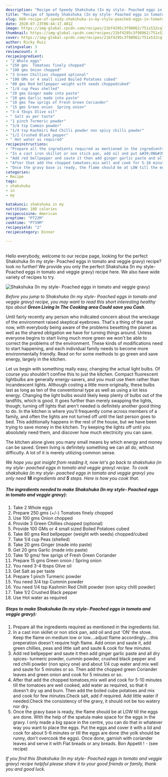 ```yaml
---
description: "Recipe of Speedy Shakshuka (In my style- Poached eggs in tomato and veggie gravy)"
title: "Recipe of Speedy Shakshuka (In my style- Poached eggs in tomato and veggie gravy)"
slug: 669-recipe-of-speedy-shakshuka-in-my-style-poached-eggs-in-tomato-and-veggie-gravy
date: 2020-07-23T06:44:17.401Z
image: https://img-global.cpcdn.com/recipes/21bf4295c3f98962/751x532cq70/shakshuka-in-my-style-poached-eggs-in-tomato-and-veggie-gravy-recipe-main-photo.jpg
thumbnail: https://img-global.cpcdn.com/recipes/21bf4295c3f98962/751x532cq70/shakshuka-in-my-style-poached-eggs-in-tomato-and-veggie-gravy-recipe-main-photo.jpg
cover: https://img-global.cpcdn.com/recipes/21bf4295c3f98962/751x532cq70/shakshuka-in-my-style-poached-eggs-in-tomato-and-veggie-gravy-recipe-main-photo.jpg
author: Ricky Ruiz
ratingvalue: 3
reviewcount: 4
recipeingredient:
- "2 Whole eggs"
- "250 gms  Tomatoes finely chopped"
- "100 gms Onion chopped"
- "3 Green Chillies chopped optional"
- "100 GMs or 4 small sized Boiled Potatoes cubed"
- "80 gms Red bellpepper weight with seeds choppedcubed"
- "1/4 cup Peas shelled"
- "20 gms Ginger made into paste"
- "20 gms Garlic made into paste"
- "10 gms few sprigs of Fresh Green Coriander"
- "15 gms Green onion  Spring onion"
- "3-4 tbsps Olive oil"
- " Salt as per taste"
- "1 pinch Turmeric powder"
- "3/4 tsp Cummin powder"
- "1/4 tsp Kashmiri Red Chilli powder non spicy chilli powder"
- "1/2 Crushed Black pepper"
- " Hot water as required"
recipeinstructions:
- "Prepare all the ingredients required as mentioned in the ingredients list."
- "In a cast iron skillet or non stick pan, add oil and put &#39;ON&#39; the stove. Keep the flame on medium low or low....adjust flame accordingly....this preperation doesn&#39;t require high flame. Add onion and saute it, add green chillies, peas and little salt and saute &amp; cook for few minutes."
- "Add red bellpepper and saute it then add ginger garlic paste and all dry spices- turmeric powder, cummin powder, crushed black pepper and red chilli powder (non spicy one) and about 1/4 cup water and mix well and saute for 5 minutes or so. Then add the chopped green Coriander leaves and green onion and cook for 5 minutes or so."
- "After that add the chopped tomatoes,mix well and cook for 5-10 minutes till the tomatoes are well cooked, add water as required, so that it doesn&#39;t dry up and burn. Then add the boiled cube potatoes and mix and cook for few minutes.Check salt, add if required. Add little water if needed.Check the consistency of the gravy, it should not be too watery nor dry."
- "Once the gravy base is ready, the flame should be at LOW till the eggs are done. With the help of the spatula make space for the eggs in the gravy. I only made a big space in the centre, you can do that in whatever way you want to place the eggs. Put the eggs and cover it with a lid and cook for about 5-6 minutes or till the eggs are done (the yolk should be runny, don&#39;t overcook the eggs). Once done, garnish with coriander leaves and serve it with Flat breads or any breads. Bon Appetit !             (see recipe)"
categories:
- Recipe
tags:
- shakshuka
- in
- my

katakunci: shakshuka in my 
nutrition: 108 calories
recipecuisine: American
preptime: "PT22M"
cooktime: "PT39M"
recipeyield: "2"
recipecategory: Dinner

---
```

<br>
Hello everybody, welcome to our recipe page, looking for the perfect Shakshuka (In my style- Poached eggs in tomato and veggie gravy) recipe? look no further! We provide you only the perfect Shakshuka (In my style- Poached eggs in tomato and veggie gravy) recipe here. We also have wide variety of recipes to try.
<br>


![Shakshuka (In my style- Poached eggs in tomato and veggie gravy)](https://img-global.cpcdn.com/recipes/21bf4295c3f98962/751x532cq70/shakshuka-in-my-style-poached-eggs-in-tomato-and-veggie-gravy-recipe-main-photo.jpg)

<i>Before you jump to Shakshuka (In my style- Poached eggs in tomato and veggie gravy) recipe, you may want to read this short interesting healthy tips about 
<strong>Green Living In The Cooking area Could save you Cash</strong>.</i>
</br>

Until fairly recently any person who indicated concern about the wreckage of the environment raised skeptical eyebrows. That's a thing of the past now, with everybody being aware of the problems besetting the planet as well as the shared obligation we have for turning things around. Unless everyone begins to start living much more green we won't be able to correct the problems of the environment. These kinds of modifications need to start happening, and each individual family needs to become more environmentally friendly. Read on for some methods to go green and save energy, largely in the kitchen.

Let us begin with something really easy, changing the actual light bulbs. Of course you shouldn't confine this to just the kitchen. Compact fluorescent lightbulbs are generally energy-savers, and you must use them rather than incandescent lights. Although costing a little more originally, these bulbs last as long as ten of the conventional type as well as using a lot less energy. Changing the light bulbs would likely keep plenty of bulbs out of the landfills, which is good. It goes further than merely swapping the lights, though; turning off lights that aren't needed is definitely another good thing to do. In the kitchen is where you'll frequently come across members of a family, and often the lights are not turned off until the last person goes to bed. This additionally happens in the rest of the house, but we have been trying to save money in the kitchen. Try keeping the lights off until you absolutely need them, and discover how much electricity you can save.

The kitchen alone gives you many small means by which energy and money can be saved. Green living is definitely something we can all do, without difficulty. A lot of it is merely utilizing common sense.


<i>We hope you got insight from reading it, now let's go back to shakshuka (in my style- poached eggs in tomato and veggie gravy) recipe. To cook shakshuka (in my style- poached eggs in tomato and veggie gravy) you only need <strong>18</strong> ingredients and <strong>5</strong> steps. Here is how you cook that.
</i>

##### The ingredients needed to make Shakshuka (In my style- Poached eggs in tomato and veggie gravy):

1. Take 2 Whole eggs
1. Prepare 250 gms (+/-) Tomatoes finely chopped
1. Use 100 gms Onion chopped
1. Provide 3 Green Chillies chopped (optional)
1. Provide 100 GMs or 4 small sized Boiled Potatoes cubed
1. Take 80 gms Red bellpepper (weight with seeds) chopped/cubed
1. Take 1/4 cup Peas (shelled)
1. Take 20 gms Ginger (made into paste)
1. Get 20 gms Garlic (made into paste)
1. Take 10 gms/ few sprigs of Fresh Green Coriander
1. Prepare 15 gms Green onion / Spring onion
1. You need 3-4 tbsps Olive oil
1. Get  Salt as per taste
1. Prepare 1 pinch Turmeric powder
1. You need 3/4 tsp Cummin powder
1. You need 1/4 tsp Kashmiri Red Chilli powder (non spicy chilli powder)
1. Take 1/2 Crushed Black pepper
1. Use  Hot water as required


##### Steps to make Shakshuka (In my style- Poached eggs in tomato and veggie gravy):

1. Prepare all the ingredients required as mentioned in the ingredients list.
1. In a cast iron skillet or non stick pan, add oil and put &#39;ON&#39; the stove. Keep the flame on medium low or low....adjust flame accordingly....this preperation doesn&#39;t require high flame. Add onion and saute it, add green chillies, peas and little salt and saute &amp; cook for few minutes.
1. Add red bellpepper and saute it then add ginger garlic paste and all dry spices- turmeric powder, cummin powder, crushed black pepper and red chilli powder (non spicy one) and about 1/4 cup water and mix well and saute for 5 minutes or so. Then add the chopped green Coriander leaves and green onion and cook for 5 minutes or so.
1. After that add the chopped tomatoes,mix well and cook for 5-10 minutes till the tomatoes are well cooked, add water as required, so that it doesn&#39;t dry up and burn. Then add the boiled cube potatoes and mix and cook for few minutes.Check salt, add if required. Add little water if needed.Check the consistency of the gravy, it should not be too watery nor dry.
1. Once the gravy base is ready, the flame should be at LOW till the eggs are done. With the help of the spatula make space for the eggs in the gravy. I only made a big space in the centre, you can do that in whatever way you want to place the eggs. Put the eggs and cover it with a lid and cook for about 5-6 minutes or till the eggs are done (the yolk should be runny, don&#39;t overcook the eggs). Once done, garnish with coriander leaves and serve it with Flat breads or any breads. Bon Appetit ! -             (see recipe)


<i>If you find this Shakshuka (In my style- Poached eggs in tomato and veggie gravy) recipe helpful please share it to your good friends or family, thank you and good luck.</i>

